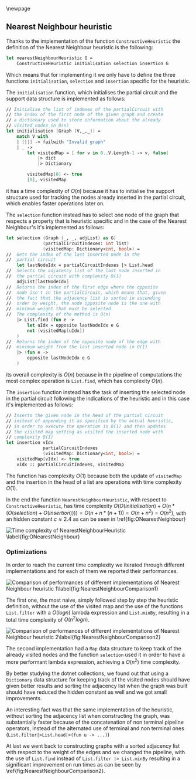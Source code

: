 \newpage

## Nearest Neighbour heuristic

Thanks to the implementation of the function `ConstructiveHeuristic` the 
definition of the Nearest Neighbour heuristic is the following:

```fsharp
let nearestNeighbourHeuristic G = 
    ConstructiveHeuristic initialisation selection insertion G
```

Which means that for implementing it we only have to define the three 
functions `initialisation`, `selection` and `insertion` specific for the 
heuristic.

The `initialisation` function, which initialises the 
partial circuit and the support data structure is implemented as follows:

```fsharp
// Initialise the list of indexes of the partialCircuit with 
// the index of the first node of the given graph and create 
// a dictionary used to store information about the already 
// visited nodes in O(n)
let initialisation (Graph (V,_,_)) =
    match V with
    | [||] -> failwith "Invalid graph"
    | _ ->
        let visitedMap = [ for v in 0..V.Length-1 -> v, false] 
            |> dict 
            |> Dictionary

        visitedMap[0] <- true
        [0], visitedMap
```

it has a time complexity of $O(n)$ because it has to initialise the support 
structure used for tracking the nodes already inserted in the partial circuit, 
which enables faster operations later on.

The `selection` function instead has to select one node of the graph that 
respects a property that is heuristic specific and in the case of the Nearest 
Neighbour's it's implemented as follows:

```fsharp
let selection (Graph (_, _, adjList) as G) 
              (partialCircuitIndexes: int list) 
              (visitedMap: Dictionary<int, bool>) =
//  Gets the index of the last inserted node in the 
//  partial circuit
    let lastNodeIdx = partialCircuitIndexes |> List.head
//  Selects the adjacency list of the last node inserted in 
//  the partial circuit with complexity O(1)
    adjList[lastNodeIdx]
//  Returns the index of the first edge where the opposite 
//  node isn't in the partialCircuit, which means that, given 
//  the fact that the adjacency list is sorted in ascending 
//  order by weight, the node opposite node is the one with
//  minimum weight that must be selected.
//  The complexity of the method is O(n)
    |> List.find (fun e ->
        let uIdx = opposite lastNodeIdx e G
        not (visitedMap[uIdx])
    )
//  Returns the index of the opposite node of the edge with 
//  minimum weight from the last inserted node in O(1)
    |> (fun e ->
        opposite lastNodeIdx e G
    )
```

its overall complexity is $O(n)$ because in the pipeline of computations the 
most complex operation is `List.find`, which has complexity $O(n)$.

The `insertion` function instead has the task of inserting the selected node 
in the partial circuit following the indications of the heuristic and in this 
case it's implemented as follows:

```fsharp
// Inserts the given node in the head of the partial circuit 
// instead of appending it as specified by the actual heuristic, 
// in order to execute the operation in O(1) and then updates 
// the visited map setting as visited the inserted node with 
// complexity O(1)
let insertion vIdx 
              partialCircuitIndexes 
              (visitedMap: Dictionary<int, bool>) =
    visitedMap[vIdx] <- true
    vIdx :: partialCircuitIndexes, visitedMap
```

The function has complexity $O(1)$ because both the update of `visitedMap` 
and the insertion in the head of a list are operations with time complexity 
$O(1)$.

In the end the function `NearestNeighbourHeuristic`, with respect to 
`ConstructiveHeuristic`, has time complexity 
$O(O(initialisation) + O(n * (O(selection) + O(insertion)))) = O(n + n*(n+1)) 
= O(n + n^2) = O(n^2)$, with an hidden constant $c\approx 2.4$ as can be seen 
in \ref{fig:ONearestNeighbour} 

![Time complexity of NearestNeighbourHeuristic \label{fig:ONearestNeighbour}](img/ONearestNeighbour.png)

### Optimizations

In order to reach the current time complexity we iterated through different 
implementations and for each of them we reported their performances.

![Comparison of performances of different implementations of Nearest Neighbour heuristic 1\label{fig:NearestNeighbourComparison1}](img/NNComparison1.png)

The first one, the most naive, simply followed step by step the heuristic 
definition, without the use of the visited map and the use of the functions 
`List.filter` with a $O(log n)$ lambda expression and `List.minBy`, resulting 
in a total time complexity of $O(n^2 log n)$.

![Comparison of performances of different implementations of Nearest Neighbour heuristic 2\label{fig:NearestNeighbourComparison2}](img/NNComparison2.png)

The second implementation had a `Map` data structure to keep track of the 
already visited nodes and the function `selection` used it in order to have a 
more performant lambda expression, achieving a $O(n^2)$ time complexity.

By better studying the dotnet collections, we found out that using a 
`Dictionary` data structure for keeping track of the visited nodes should have 
given better results and sorting the adjacency list when the graph was built 
should have reduced the hidden constant as well and we got small improvements.

An interesting fact was that the same implementation of the heuristic, without 
sorting the adjacency list when constructing the graph, was substantially 
faster because of the concatenation of non terminal pipeline operators, 
instead of the alternated use of terminal and non terminal ones (`List.filter|>List.head|>(fun u -> ...)`)

At last we went back to constructing graphs with a sorted adjacency list with 
respect to the weight of the edges and we changed the pipeline, with the use of 
`List.find` instead of `List.filter |> List.minBy` resulting in a significant 
improvement on run times as can be seen by \ref{fig:NearestNeighbourComparison2}.
